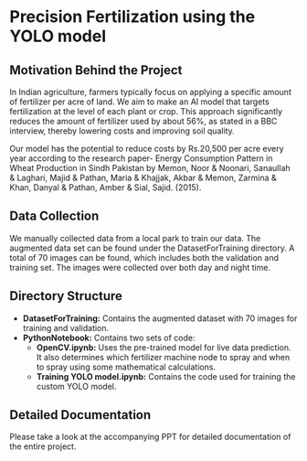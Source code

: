 # Precision Fertilization using the YOLO model
## Motivation Behind the Project
In Indian agriculture, farmers typically focus on applying a specific amount of fertilizer per acre of land. We aim to make an AI model that targets fertilization at the level of each plant or crop. This approach significantly reduces the amount of fertilizer used by about 56%, as stated in a BBC interview, thereby lowering costs and improving soil quality.  
  
Our model has the potential to reduce costs by Rs.20,500 per acre every year according to the research paper- Energy Consumption Pattern in Wheat Production in Sindh Pakistan by Memon, Noor & Noonari, Sanaullah & Laghari, Majid & Pathan, Maria & Khajjak, Akbar & Memon, Zarmina & Khan, Danyal & Pathan, Amber & Sial, Sajid. (2015).

## Data Collection
We manually collected data from a local park to train our data. The augmented data set can be found under the DatasetForTraining directory. A total of 70 images can be found, which includes both the validation and training set. The images were collected over both day and night time.  

## Directory Structure
* **DatasetForTraining:** Contains the augmented dataset with 70 images for training and validation.
* **PythonNotebook:** Contains two sets of code:
    * **OpenCV.ipynb:** Uses the pre-trained model for live data prediction. It also determines which fertilizer machine node to spray and when to spray using some mathematical calculations.
    * **Training YOLO model.ipynb:** Contains the code used for training the custom YOLO model.
      
## Detailed Documentation
Please take a look at the accompanying PPT for detailed documentation of the entire project.


